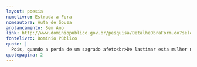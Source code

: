 ```yaml
---
layout: poesia
nomelivro: Estrada a Fora 
nomeautora: Auta de Souza
anolancamento: Sem Ano
link: http://www.dominiopublico.gov.br/pesquisa/DetalheObraForm.do?select_action=&co_obra=81734
fontelivro: Domínio Público
quote: |
  Pois, quando a perda de um sagrado afeto<br>De lastimar esta mulher não cansa,<br>N'uma alegria descuidosa e mansa,<br>Passa a criança, o beija-flor inquieto.
quotepagina: 2
---
```

